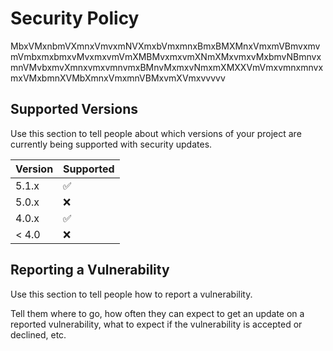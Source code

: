 # Security Policy
MbxVMxnbmVXmnxVmvxmNVXmxbVmxmnxBmxBMXMnxVmxmVBmvxmvmVmbxmxbmxvMvxmxvmVmXMBMvxmxvmXNmXMxvmxvMxbmvNBmnvxmnVMvbxmvXmnxvmxvmnvmxBMnvMxmxvNmxmXMXXVmVmxvmnxmnvxmxVMxbmnXVMbXmnxVmxmnVBMxvmXVmxvvvvv
## Supported Versions

Use this section to tell people about which versions of your project are
currently being supported with security updates.

| Version | Supported          |
| ------- | ------------------ |
| 5.1.x   | :white_check_mark: |
| 5.0.x   | :x:                |
| 4.0.x   | :white_check_mark: |
| < 4.0   | :x:                |

## Reporting a Vulnerability

Use this section to tell people how to report a vulnerability.

Tell them where to go, how often they can expect to get an update on a
reported vulnerability, what to expect if the vulnerability is accepted or
declined, etc.
